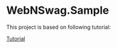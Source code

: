 # WebNSwag.Sample

This project is based on following tutorial:

[Tutorial](https://www.c-sharpcorner.com/article/how-to-use-nswag-with-asp-net-core-and-generate-client-code-with-nswag-studio/)
